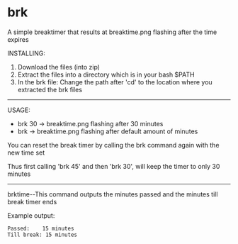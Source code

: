 # brk
A simple breaktimer that results at breaktime.png flashing after the time expires

INSTALLING:
1. Download the files (into zip)
2. Extract the files into a directory which is in your bash $PATH
3. In the brk file:
    Change the path after 'cd' to the location where you extracted the brk files
  
---

USAGE:
- brk 30 -> breaktime.png flashing after 30 minutes
- brk    -> breaktime.png flashing after default amount of minutes

You can reset the break timer by calling the brk command again with the new time set

Thus first calling 'brk 45' and then 'brk 30', will keep the timer to only 30 minutes

---

brktime--This command outputs the minutes passed and the minutes till break timer ends

Example output:

    Passed:    15 minutes
    Till break: 15 minutes

